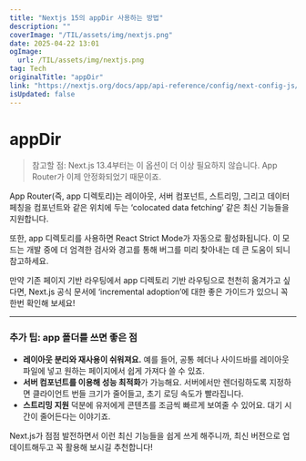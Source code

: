 ```yaml
---
title: "Nextjs 15의 appDir 사용하는 방법"
description: ""
coverImage: "/TIL/assets/img/nextjs.png"
date: 2025-04-22 13:01
ogImage: 
  url: /TIL/assets/img/nextjs.png
tag: Tech
originalTitle: "appDir"
link: "https://nextjs.org/docs/app/api-reference/config/next-config-js/appDir"
isUpdated: false
---
```



# appDir

> 참고할 점: Next.js 13.4부터는 이 옵션이 더 이상 필요하지 않습니다. App Router가 이제 안정화되었기 때문이죠.

App Router(즉, app 디렉토리)는 레이아웃, 서버 컴포넌트, 스트리밍, 그리고 데이터 페칭을 컴포넌트와 같은 위치에 두는 ‘colocated data fetching’ 같은 최신 기능들을 지원합니다.

또한, app 디렉토리를 사용하면 React Strict Mode가 자동으로 활성화됩니다. 이 모드는 개발 중에 더 엄격한 검사와 경고를 통해 버그를 미리 찾아내는 데 큰 도움이 되니 참고하세요.

만약 기존 페이지 기반 라우팅에서 app 디렉토리 기반 라우팅으로 천천히 옮겨가고 싶다면, Next.js 공식 문서에 ‘incremental adoption’에 대한 좋은 가이드가 있으니 꼭 한번 확인해 보세요!

---

### 추가 팁: app 폴더를 쓰면 좋은 점

- **레이아웃 분리와 재사용이 쉬워져요.** 예를 들어, 공통 헤더나 사이드바를 레이아웃 파일에 넣고 원하는 페이지에서 쉽게 가져다 쓸 수 있죠.
- **서버 컴포넌트를 이용해 성능 최적화**가 가능해요. 서버에서만 렌더링하도록 지정하면 클라이언트 번들 크기가 줄어들고, 초기 로딩 속도가 빨라집니다.
- **스트리밍 지원** 덕분에 유저에게 콘텐츠를 조금씩 빠르게 보여줄 수 있어요. 대기 시간이 줄어든다는 이야기죠.

Next.js가 점점 발전하면서 이런 최신 기능들을 쉽게 쓰게 해주니까, 최신 버전으로 업데이트해두고 꼭 활용해 보시길 추천합니다!